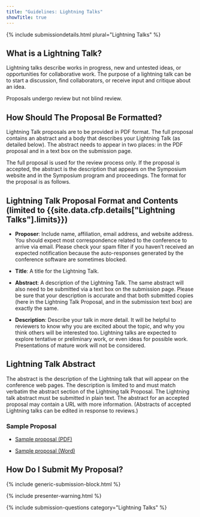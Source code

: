 ```yaml
---
title: "Guidelines: Lightning Talks"
showTitle: true
---
```


{% include submissiondetails.html plural="Lightning Talks" %}

## What is a Lightning Talk?

Lightning talks describe works in progress, new and untested ideas, or
opportunities for collaborative work. The purpose of a lightning talk
can be to start a discussion, find collaborators, or receive input and
critique about an idea.

Proposals undergo review but not blind review.

## How Should The Proposal Be Formatted?

Lightning Talk proposals are to be provided in PDF format. The full proposal contains an abstract and a body that describes your Lightning Talk (as detailed below). The abstract needs to appear in two places: in the PDF proposal and in a text box on the submission page.

The full proposal is used for the review process only. If the proposal
is accepted, the abstract is the description that appears on the
Symposium website and in the Symposium program and proceedings. The
format for the proposal is as follows.

## Lightning Talk Proposal Format and Contents (limited to {{site.data.cfp.details["Lightning Talks"].limits}})

-   **Proposer**: Include name, affiliation, email address, and website address. You should expect most correspondence related to the conference to arrive via email. Please check your spam filter if you haven’t received an expected notification because the auto-responses generated by the conference software are sometimes blocked.

-   **Title**: A title for the Lightning Talk.

-   **Abstract**: A description of the Lightning Talk. The same abstract
    will also need to be submitted via a text box on the submission
    page. Please be sure that your description is accurate and that both
    submitted copies (here in the Lightning Talk Proposal, and in the
    submission text box) are exactly the same.

-   **Description**: Describe your talk in more detail. It will be helpful
    to reviewers to know why you are excited about the topic, and why
    you think others will be interested too. Lightning talks are
    expected to explore tentative or preliminary work, or even ideas for
    possible work. Presentations of mature work will not be considered.

## Lightning Talk Abstract

The abstract is the description of the Lightning talk that will appear
on the conference web pages. The description is limited to and must
match verbatim the abstract section of the Lightning talk Proposal. The
Lightning talk abstract must be submitted in plain text. The abstract
for an accepted proposal may contain a URL with more information.
(Abstracts of accepted Lightning talks can be edited in response to
reviews.)

### Sample Proposal

* [Sample proposal (PDF)]({{site.base}}/docs/sigcse-sample-lightning-talk.pdf)

* [Sample proposal (Word)]({{site.base}}/docs/sigcse-sample-lightning-talk.docx)

## How Do I Submit My Proposal?

{% include generic-submission-block.html %}

{% include presenter-warning.html %}

{% include submission-questions category="Lightning Talks" %}
